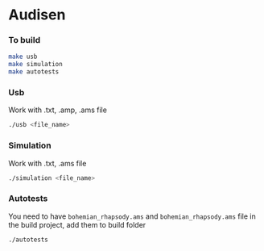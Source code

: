 # Audisen

### To build
```bash
make usb
make simulation
make autotests
```

### Usb
Work with .txt, .amp, .ams file
```bash
./usb <file_name>
```

### Simulation
Work with .txt, .ams file
```bash
./simulation <file_name>
```

### Autotests
You need to have `bohemian_rhapsody.ams` and `bohemian_rhapsody.ams` file in the build project, add them to build folder
```bash
./autotests
```